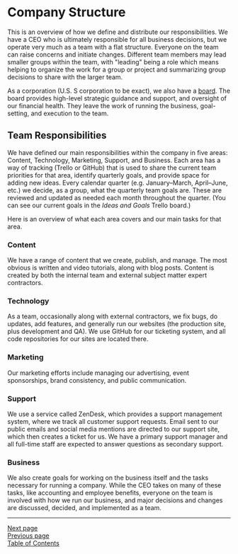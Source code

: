 # Company Structure
This is an overview of how we define and distribute our responsibilities. We have a CEO who is ultimately responsible for all business decisions, but we operate very much as a team with a flat structure. Everyone on the team can raise concerns and initiate changes. Different team members may lead smaller groups within the team, with "leading" being a role which means helping to organize the work for a group or project and summarizing group decisions to share with the larger team.

As a corporation (U.S. S corporation to be exact), we also have a [board](../01who_we_are/05team.md#board). The board provides high-level strategic guidance and support, and oversight of our financial health. They leave the work of running the business, goal-setting, and execution to the team.

## Team Responsibilities
We have defined our main responsibilities within the company in five areas: Content, Technology, Marketing, Support, and Business. Each area has a way of tracking (Trello or GitHub) that is used to share the current team priorities for that area, identify quarterly goals, and provide space for adding new ideas. Every calendar quarter (e.g. January–March, April–June, etc.) we decide, as a group, what the quarterly team goals are. These are reviewed and updated as needed each month throughout the quarter. (You can see our current goals in the *Ideas and Goals* Trello board.)

Here is an overview of what each area covers and our main tasks for that area.

### Content
We have a range of content that we create, publish, and manage. The most obvious is written and video tutorials, along with blog posts. Content is created by both the internal team and external subject matter expert contractors.

### Technology
As a team, occasionally along with external contractors, we fix bugs, do updates, add features, and generally run our websites (the production site, plus development and QA). We use GitHub for our ticketing system, and all code repositories for our sites are located there.

### Marketing
Our marketing efforts include managing our advertising, event sponsorships, brand consistency, and public communication.

### Support
We use a service called ZenDesk, which provides a support management system, where we track all customer support requests. Email sent to our public emails and social media mentions are directed to our support site, which then creates a ticket for us. We have a primary support manager and all full-time staff are expected to answer questions as secondary support.

### Business
We also create goals for working on the business itself and the tasks necessary for running a company. While the CEO takes on many of these tasks, like accounting and employee benefits, everyone on the team is involved with how we run our business, and  major decisions and changes are discussed, decided, and implemented as a team.

---
[Next page](05team.md)  
[Previous page](03history.md)  
[Table of Contents](../README.md#table-of-contents)
